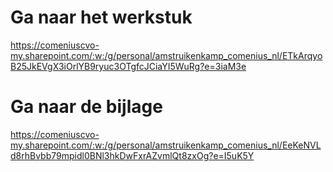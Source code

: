 # Ga naar het werkstuk
https://comeniuscvo-my.sharepoint.com/:w:/g/personal/amstruikenkamp_comenius_nl/ETkArqyoB25JkEVgX3iOrlYB9ryuc3OTgfcJCiaYI5WuRg?e=3iaM3e
# Ga naar de bijlage
https://comeniuscvo-my.sharepoint.com/:w:/g/personal/amstruikenkamp_comenius_nl/EeKeNVLd8rhBvbb79mpidl0BNl3hkDwFxrAZvmlQt8zxOg?e=I5uK5Y

